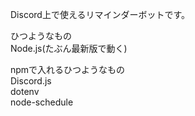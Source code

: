 Discord上で使えるリマインダーボットです。

ひつようなもの<br>Node.js(たぶん最新版で動く)

npmで入れるひつようなもの<br>Discord.js<br>dotenv<br>node-schedule
